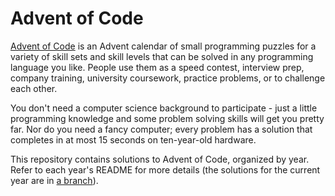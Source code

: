 # Advent of Code

[Advent of Code](https://adventofcode.com) is an Advent calendar of
small programming puzzles for a variety of skill sets and skill levels
that can be solved in any programming language you like. People use
them as a speed contest, interview prep, company training, university
coursework, practice problems, or to challenge each other.

You don't need a computer science background to participate - just a
little programming knowledge and some problem solving skills will get
you pretty far. Nor do you need a fancy computer; every problem has a
solution that completes in at most 15 seconds on ten-year-old
hardware.

This repository contains solutions to Advent of Code, organized by
year. Refer to each year's README for more details (the solutions for
the current year are in [a branch](https://github.com/wmdrthr/advent-of-code/tree/AOC/2021/2021)).